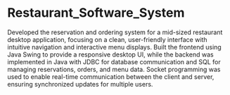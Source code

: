 # Restaurant_Software_System
Developed the reservation and ordering system for a mid-sized restaurant desktop application, focusing on a clean, user-friendly interface with intuitive navigation and interactive menu displays. 
Built the frontend using Java Swing to provide a responsive desktop UI, while the backend was implemented in Java with JDBC for database communication and SQL for managing reservations, orders, and menu data. 
Socket programming was used to enable real-time communication between the client and server, ensuring synchronized updates for multiple users.
